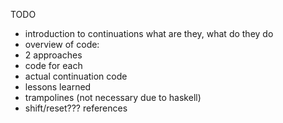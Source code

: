 TODO

- introduction to continuations
what are they, what do they do
- overview of code:
 - 2 approaches
 - code for each
 - actual continuation code
- lessons learned
 - trampolines (not necessary due to haskell)
 - shift/reset???
references
